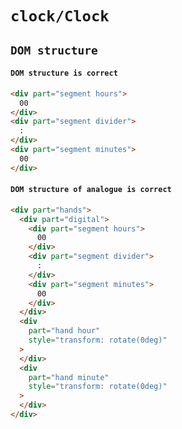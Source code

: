 # `clock/Clock`

## `DOM structure`

####   `DOM structure is correct`

```html
<div part="segment hours">
  00
</div>
<div part="segment divider">
  :
</div>
<div part="segment minutes">
  00
</div>

```

####   `DOM structure of analogue is correct`

```html
<div part="hands">
  <div part="digital">
    <div part="segment hours">
      00
    </div>
    <div part="segment divider">
      :
    </div>
    <div part="segment minutes">
      00
    </div>
  </div>
  <div
    part="hand hour"
    style="transform: rotate(0deg)"
  >
  </div>
  <div
    part="hand minute"
    style="transform: rotate(0deg)"
  >
  </div>
</div>

```

